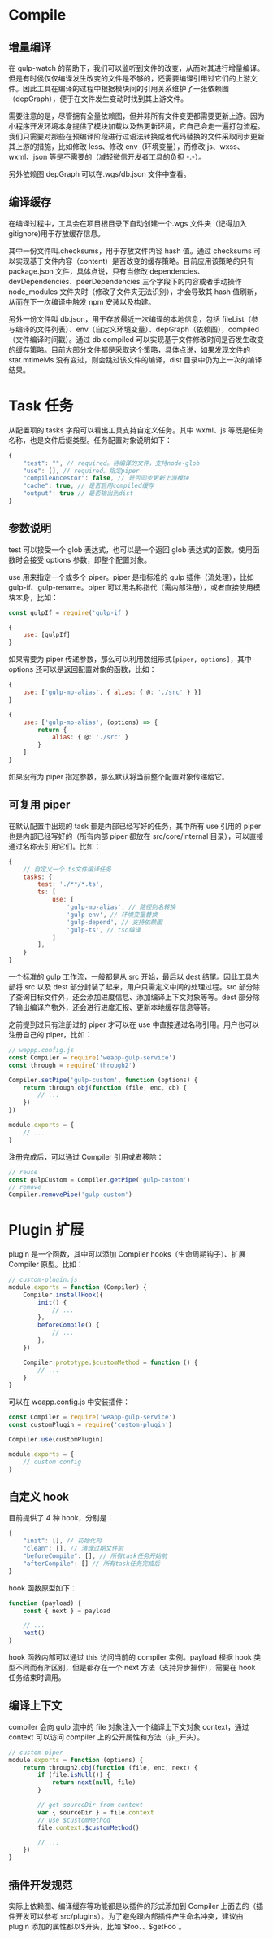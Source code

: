 # Compile

## 增量编译

在 gulp-watch 的帮助下，我们可以监听到文件的改变，从而对其进行增量编译。但是有时侯仅仅编译发生改变的文件是不够的，还需要编译引用过它们的上游文件。因此工具在编译的过程中根据模块间的引用关系维护了一张依赖图（depGraph），便于在文件发生变动时找到其上游文件。

需要注意的是，尽管拥有全量依赖图，但并非所有文件变更都需要更新上游。因为小程序开发环境本身提供了模块加载以及热更新环境，它自己会走一遍打包流程。我们只需要对那些在预编译阶段进行过语法转换或者代码替换的文件采取同步更新其上游的措施，比如修改 less、修改 env（环境变量），而修改 js、wxss、wxml、json 等是不需要的（减轻微信开发者工具的负担 -.-）。

另外依赖图 depGraph 可以在.wgs/db.json 文件中查看。

## 编译缓存

在编译过程中，工具会在项目根目录下自动创建一个.wgs 文件夹（记得加入 gitignore)用于存放缓存信息。

其中一份文件叫.checksums，用于存放文件内容 hash 值。通过 checksums 可以实现基于文件内容（content）是否改变的缓存策略。目前应用该策略的只有 package.json 文件，具体点说，只有当修改 dependencies、devDependencies、peerDependencies 三个字段下的内容或者手动操作 node_modules 文件夹时（修改子文件夹无法识别），才会导致其 hash 值刷新，从而在下一次编译中触发 npm 安装以及构建。

另外一份文件叫 db.json，用于存放最近一次编译的本地信息，包括 fileList（参与编译的文件列表）、env（自定义环境变量）、depGraph（依赖图），compiled（文件编译时间戳）。通过 db.compiled 可以实现基于文件修改时间是否发生改变的缓存策略。目前大部分文件都是采取这个策略，具体点说，如果发现文件的 stat.mtimeMs 没有变过，则会跳过该文件的编译，dist 目录中仍为上一次的编译结果。

# Task 任务

从配置项的 tasks 字段可以看出工具支持自定义任务。其中 wxml、js 等既是任务名称，也是文件后缀类型。任务配置对象说明如下：

```js
{
    "test": "", // required。待编译的文件，支持node-glob
    "use": [], // required。指定piper
    "compileAncestor": false, // 是否同步更新上游模块
    "cache": true, // 是否启用compiled缓存
    "output": true // 是否输出到dist
}
```

## 参数说明

test 可以接受一个 glob 表达式，也可以是一个返回 glob 表达式的函数。使用函数时会接受 options 参数，即整个配置对象。

use 用来指定一个或多个 piper。piper 是指标准的 gulp 插件（流处理），比如 gulp-if、gulp-rename。piper 可以用名称指代（需内部注册），或者直接使用模块本身，比如：

```js
const gulpIf = require('gulp-if')

{
    use: [gulpIf]
}
```

如果需要为 piper 传递参数，那么可以利用数组形式`[piper, options]`，其中 options 还可以是返回配置对象的函数，比如：

```js
{
    use: ['gulp-mp-alias', { alias: { @: './src' } }]
}

{
    use: ['gulp-mp-alias', (options) => {
        return {
            alias: { @: './src' }
        }
    ]
}
```

如果没有为 piper 指定参数，那么默认将当前整个配置对象传递给它。

## 可复用 piper

在默认配置中出现的 task 都是内部已经写好的任务，其中所有 use 引用的 piper 也是内部已经写好的（所有内部 piper 都放在 src/core/internal 目录），可以直接通过名称去引用它们。比如：

```js
{
    // 自定义一个.ts文件编译任务
    tasks: {
        test: './**/*.ts',
        ts: [
            use: [
                'gulp-mp-alias', // 路径别名转换
                'gulp-env', // 环境变量替换
                'gulp-depend', // 支持依赖图
                'gulp-ts', // tsc编译
            ]
        ],
    }
}
```

一个标准的 gulp 工作流，一般都是从 src 开始，最后以 dest 结尾。因此工具内部将 src 以及 dest 部分封装了起来，用户只需定义中间的处理过程。src 部分除了查询目标文件外，还会添加进度信息、添加编译上下文对象等等。dest 部分除了输出编译产物外，还会进行进度汇报、更新本地缓存信息等等。

之前提到过只有注册过的 piper 才可以在 use 中直接通过名称引用。用户也可以注册自己的 piper，比如：

```js
// weppp.config.js
const Compiler = require('weapp-gulp-service')
const through = require('through2')

Compiler.setPipe('gulp-custom', function (options) {
    return through.obj(function (file, enc, cb) {
        // ...
    })
})

module.exports = {
    // ...
}
```

注册完成后，可以通过 Compiler 引用或者移除：

```js
// reuse
const gulpCustom = Compiler.getPipe('gulp-custom')
// remove
Compiler.removePipe('gulp-custom')
```

# Plugin 扩展

plugin 是一个函数，其中可以添加 Compiler hooks（生命周期钩子）、扩展 Compiler 原型。比如：

```js
// custom-plugin.js
module.exports = function (Compiler) {
    Compiler.installHook({
        init() {
            // ...
        },
        beforeCompile() {
            // ...
        },
    })

    Compiler.prototype.$customMethod = function () {
        // ...
    }
}
```

可以在 weapp.config.js 中安装插件：

```js
const Compiler = require('weapp-gulp-service')
const customPlugin = require('custom-plugin')

Compiler.use(customPlugin)

module.exports = {
    // custom config
}
```

## 自定义 hook

目前提供了 4 种 hook，分别是：

```js
{
    "init": [], // 初始化时
    "clean": [], // 清理过期文件前
    "beforeCompile": [], // 所有task任务开始前
    "afterCompile": [] // 所有task任务完成后
}
```

hook 函数原型如下：

```js
function (payload) {
    const { next } = payload

    // ...
    next()
}
```

hook 函数内部可以通过 this 访问当前的 compiler 实例。payload 根据 hook 类型不同而有所区别，但是都存在一个 next 方法（支持异步操作），需要在 hook 任务结束时调用。

## 编译上下文

compiler 会向 gulp 流中的 file 对象注入一个编译上下文对象 context，通过 context 可以访问 compiler 上的公开属性和方法（非`_`开头）。

```js
// custom piper
module.exports = function (options) {
    return through2.obj(function (file, enc, next) {
        if (file.isNull()) {
            return next(null, file)
        }

        // get sourceDir from context
        var { sourceDir } = file.context
        // use $customMethod
        file.context.$customMethod()

        // ...
    })
}
```

## 插件开发规范

实际上依赖图、编译缓存等功能都是以插件的形式添加到 Compiler 上面去的（插件开发可以参考 src/plugins）。为了避免跟内部插件产生命名冲突，建议由 plugin 添加的属性都以$开头，比如`$foo、`、`$getFoo`。
